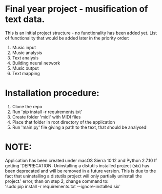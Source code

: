 # Final year project - musification of text data.
This is an initial project structure - no functionality has been added yet.
List of functionality that would be added later in the priority order:
  1. Music input
  2. Music analysis
  3. Text analysis
  4. Building neural network
  5. Music output
  6. Text mapping

# Installation procedure:
  1. Clone the repo
  2. Run 'pip install -r requirements.txt'
  3. Create folder 'midi' with MIDI files
  4. Place that folder in root directory of the application
  5. Run 'main.py' file giving a path to the text, that should be analysed

# NOTE:
Application has been created under macOS Sierra 10.12 and Python 2.7.10
If getting 'DEPRECATION: Uninstalling a distutils installed project (six) has
been deprecated and will be removed in a future version. This is due to the fact
that uninstalling a distutils project will only partially uninstall the project.'
error, than on step 2, change command to:  
'sudo pip install -r requirements.txt --ignore-installed six'
